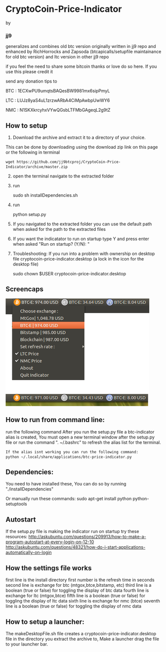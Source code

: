 CryptoCoin-Price-Indicator
==========
by 
### jj9 

generalizes and combines old btc version originally written in jj9 repo and enhanced by RichHorrocks and Zapsoda (btcapicalls/setupfile maintainance for old btc version)  and ltc version in other jj9 repo

if you feel the need to share some bitcoin thanks or love
do so here. If you use this please credit it 

send any donation tips to 

BTC : 1ECXwPU9umqtsBAQesBW9981mx6sipPmyL

LTC : LUJz8yaS4uL1zrzwARbA4CiMpAwbpUwWY6

NMC : N1SKXkrcyhxVYwQGsbLTFMbGAgeqL2g9tZ

How to setup
------
1) Download the archive and extract it to a directory of your choice.

This can be done by downloading using the download zip link on this page or the following in terminal
	
	wget https://github.com/jj9btcproj/CryptoCoin-Price-Indicator/archive/master.zip

2) open the terminal navigate to the extracted folder

3) run 

	sudo sh installDependencies.sh

4) run 

	python setup.py

5) If you navigated to the extracted folder you can use the default path when asked for the path to the extracted files

6) If you want the indicatator to run on startup type Y and press enter when asked "Run on startup? (Y/N): "

7) Troubleshooting: If you run into a problem with ownership on desktop file cryptocoin-price-indicator.desktop (a lock in the icon for the desktop file)

	sudo chown $USER cryptocoin-price-indicator.desktop

Screencaps
------
![ScreenShot](screenie1.png)
![ScreenShot](screenie2.png)

How to run from command line:
------
run the following command
	After you run the setup.py file a btc-indicator alias is created, You must open a new terminal window after the setup.py file or run the command ". ~/.bashrc" to refresh the alias list for the terminal.

	If the alias isnt working you can run the following command:
	python ~/.local/share/applications/btc-price-indicator.py

Dependencies:
------
You need to have installed these, You can do so by running "./installDependencies"

Or manually run these commands:
	sudo apt-get install python python-setuptools


Autostart 
------
If the setup.py file is making the indicator run on startup try these resources:
	http://askubuntu.com/questions/209913/how-to-make-a-program-autostart-at-every-login-on-12-10
	http://askubuntu.com/questions/48321/how-do-i-start-applications-automatically-on-login



How the settings file works
------
first line is the install directory
first number is the refresh time  in seconds
second line is exchange for btc (mtgox,btce,bitstamp, etc)
third line is a boolean (true or false) for toggling the display of btc data
fourth line is exchange for ltc (mtgox,btce)
fifth line is a boolean (true or false) for toggling the display of ltc data
sixth line is exchange for nmc (btce)
seventh line is a boolean (true or false) for toggling the display of nmc data

How to setup a launcher:
------
The makeDesktopFile.sh file creates a cryptocoin-price-indicator.desktop file in the directory you extract the archive to, Make a launcher drag the file to your launcher bar.
